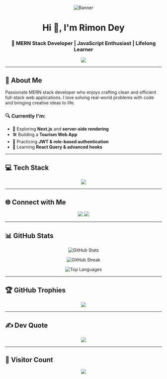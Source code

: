 <div><p align="center">
  <img src="https://i.ibb.co/cScgj22B/Black-and-Blue-Abstract-Esports-Twitch-Banner.png" alt="Banner" />
</p></div>

<h1 align="center">Hi 👋, I'm Rimon Dey</h1>
<h3 align="center">🚀 MERN Stack Developer | JavaScript Enthusiast | Lifelong Learner</h3>

<p align="center">
  <img src="https://readme-typing-svg.demolab.com/?lines=MERN+Stack+Developer;React,+Node,+MongoDB+Specialist;Always+Learning+New+Techs...&center=true&width=500&height=45" />
</p>


---

## 💫 About Me

Passionate MERN stack developer who enjoys crafting clean and efficient full-stack web applications. I love solving real-world problems with code and bringing creative ideas to life.

### 🔍 Currently I'm:
- 🚀 Exploring **Next.js** and **server-side rendering**
- 🛠️ Building a **Tourism Web App**
- 🔐 Practicing **JWT & role-based authentication**
- 🌱 Learning **React Query & advanced hooks**

---

## 💻 Tech Stack

<p align="center">
  <img src="https://skillicons.dev/icons?i=html,css,js,ts,react,nextjs,tailwind,nodejs,express,mongodb,firebase,jwt,vite,vercel,netlify,github,git,figma,photoshop,canva" />
</p>

---

## 🌐 Connect with Me

<p align="center">
  <a href="https://www.facebook.com/share/1C61VC2jsw/" target="_blank"><img src="https://img.shields.io/badge/Facebook-1877F2?style=for-the-badge&logo=facebook&logoColor=white" /></a>
  <a href="mailto:rimondey010@gmail.com"><img src="https://img.shields.io/badge/Gmail-D14836?style=for-the-badge&logo=gmail&logoColor=white" /></a>
</p>

---

## 📊 GitHub Stats

<p align="center">
  <img src="https://github-readme-stats.vercel.app/api?username=RimonDey&theme=tokyonight&hide_border=false&include_all_commits=true&count_private=true" alt="GitHub Stats" />
</p>

<p align="center">
  <img src="https://nirzak-streak-stats.vercel.app/?user=RimonDey&theme=tokyonight&hide_border=false" alt="GitHub Streak" />
</p>

<p align="center">
  <img src="https://github-readme-stats.vercel.app/api/top-langs/?username=RimonDey&theme=tokyonight&hide_border=false&layout=compact" alt="Top Languages" />
</p>

---

## 🏆 GitHub Trophies

<p align="center">
  <img src="https://github-profile-trophy.vercel.app/?username=RimonDey&theme=radical&no-bg=true&margin-w=10" />
</p>

---

## ✍️ Dev Quote

<p align="center">
  <img src="https://quotes-github-readme.vercel.app/api?type=horizontal&theme=radical" />
</p>

---

## 👀 Visitor Count

<p align="center">
  <img src="https://komarev.com/ghpvc/?username=RimonDey&style=for-the-badge&color=blue" />
</p>

<!-- Designed with ❤️ by Rimon Dey & ChatGPT -->
